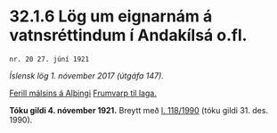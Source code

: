 # 32.1.6 Lög um eignarnám á vatnsréttindum í Andakílsá o.fl.

`nr. 20 27. júní 1921`

_Íslensk lög 1. nóvember 2017 (útgáfa 147)._

[Ferill málsins á Alþingi](https://www.althingi.is/thingstorf/thingmalalistar-eftir-thingum/ferill/?ltg=33&mnr=63)
[Frumvarp til laga.](https://www.althingi.is/altext/33/s/pdf/0072.pdf)

**Tóku gildi 4. nóvember 1921.**
Breytt með
[l. 118/1990](https://althingi.is/altext/stjt/1990.118.html) (tóku gildi 31. des. 1990).


